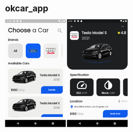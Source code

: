 # okcar_app
 
<img src="https://raw.githubusercontent.com/cobyzero/OkCar_App/main/assets/readme/home.png" width="200">
<img src="https://raw.githubusercontent.com/cobyzero/OkCar_App/main/assets/readme/details.png" width="200"></img>
